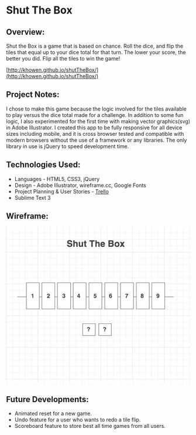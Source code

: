 # Shut The Box

## Overview:
Shut the Box is a game that is based on chance.
Roll the dice, and flip the tiles that equal up to your dice total for that turn.
The lower your score, the better you did.
Flip all the tiles to win the game!

[http://khowen.github.io/shutTheBox/](http://khowen.github.io/shutTheBox/)

## Project Notes:
I chose to make this game because the logic involved for the tiles available to play versus the dice total made for a challenge.
In addition to some fun logic, I also experimented for the first time with making vector graphics(svg) in Adobe Illustrator.
I created this app to be fully responsive for all device sizes including mobile, and it is cross browser tested and compatible with modern browsers without the use of a framework or any libraries.
The only library in use is jQuery to speed development time.

## Technologies Used:
+ Languages - HTML5, CSS3, jQuery
+ Design - Adobe Illustrator, wireframe.cc, Google Fonts
+ Project Planning & User Stories - [Trello](https://trello.com/b/krONaPHr/shut-the-box)
+ Sublime Text 3

## Wireframe:
![Wireframe](img/wireframe.png "wireframe")

## Future Developments:
+ Animated reset for a new game.
+ Undo feature for a user who wants to redo a tile flip.
+ Scoreboard feature to store best all time games from all users.
